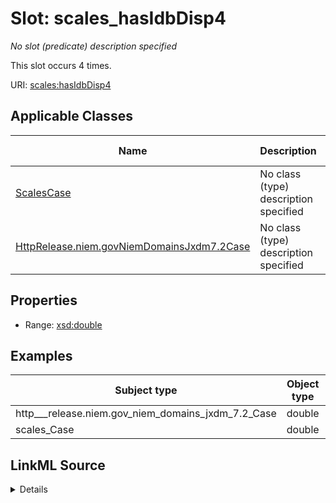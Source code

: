

# Slot: scales_hasIdbDisp4


_No slot (predicate) description specified_






This slot occurs 4 times.


URI: [scales:hasIdbDisp4](http://schemas.scales-okn.org/rdf/scales#hasIdbDisp4)



<!-- no inheritance hierarchy -->





## Applicable Classes

| Name | Description | Modifies Slot |
| --- | --- | --- |
| [ScalesCase](../classes/ScalesCase.md) | No class (type) description specified |  yes  |
| [HttpRelease.niem.govNiemDomainsJxdm7.2Case](../classes/HttpRelease.niem.govNiemDomainsJxdm7.2Case.md) | No class (type) description specified |  yes  |







## Properties

* Range: [xsd:double](http://www.w3.org/2001/XMLSchema#double)






## Examples

| Subject type | Object type | Example subject | Example object | Occurrences |
| --- | --- | --- | --- | --- |
| http___release.niem.gov_niem_domains_jxdm_7.2_Case | double | scales:/CaseCriminal | -8.0 | 4 |
| scales_Case | double | scales:/CaseCriminal | -8.0 | 4 |




## LinkML Source

<details>

```yaml
name: scales_hasIdbDisp4
annotations:
  count:
    tag: count
    value: 4
description: No slot (predicate) description specified
examples:
- object:
    example_object: '-8.0'
    example_object_type: double
    example_predicate: scales:hasIdbDisp4
    example_subject: scales:/CaseCriminal
    example_subject_type: http___release.niem.gov_niem_domains_jxdm_7.2_Case
- object:
    example_object: '-8.0'
    example_object_type: double
    example_predicate: scales:hasIdbDisp4
    example_subject: scales:/CaseCriminal
    example_subject_type: scales_Case
from_schema: scales-kg
rank: 1000
slot_uri: scales:hasIdbDisp4
alias: scales_hasIdbDisp4
domain_of:
- http___release.niem.gov_niem_domains_jxdm_7.2_Case
- scales_Case
range: double

```
</details>